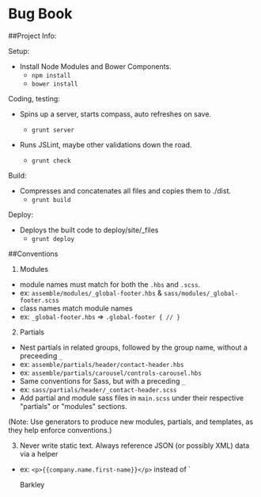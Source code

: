 # Bug Book

##Project Info:

Setup:
- Install Node Modules and Bower Components.
    - `npm install`
    - `bower install`

Coding, testing:
- Spins up a server, starts compass, auto refreshes on save.
	- `grunt server`

- Runs JSLint, maybe other validations down the road.
	- `grunt check`

Build:
- Compresses and concatenates all files and copies them to ./dist.
	- `grunt build`

Deploy:
- Deploys the built code to deploy/site/_files
	- `grunt deploy`


##Conventions
1) Modules
- module names must match for both the `.hbs` and `.scss`.
 - ex: `assemble/modules/_global-footer.hbs` & `sass/modules/_global-footer.scss`
- class names match module names
 - ex: `_global-footer.hbs` => `.global-footer { // }`

2) Partials
- Nest partials in related groups, followed by the group name, without a preceeding `_`
 - ex: `assemble/partials/header/contact-header.hbs`
 - ex: `assemble/partials/carousel/controls-carousel.hbs`
- Same conventions for Sass, but with a preceding `_`
 - ex: `sass/partials/header/_contact-header.scss`
- Add partial and module sass files in `main.scss` under their respective "partials" or "modules" sections.

(Note: Use generators to produce new modules, partials, and templates, as they help enforce conventions.)

3) Never write static text. Always reference JSON (or possibly XML) data via a helper
 - ex: `<p>{{company.name.first-name}}</p>` instead of `<p>Barkley</p>
